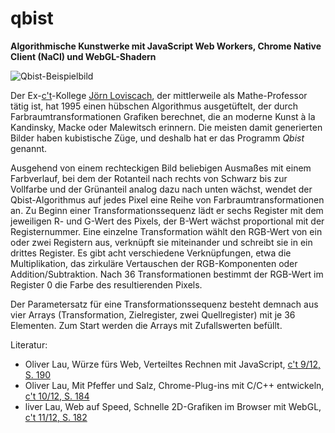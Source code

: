 # qbist

**Algorithmische Kunstwerke mit JavaScript Web Workers, Chrome Native Client (NaCl) und WebGL-Shadern**

![Qbist-Beispielbild](https://github.com/ola-ct/qbist/blob/master/gallery/004.png)

Der Ex-[c't](http://www.ct.de/)-Kollege [Jörn Loviscach](http://www.j3l7h.de/), der mittlerweile als Mathe-Professor tätig ist, hat 1995 einen hübschen Algorithmus ausgetüftelt, der durch Farbraumtransformationen Grafiken berechnet, die an moderne Kunst à la Kandinsky, Macke oder Malewitsch erinnern. Die meisten damit generierten Bilder haben kubistische Züge, und deshalb hat er das Programm *Qbist* genannt.

Ausgehend von einem rechteckigen Bild beliebigen Ausmaßes mit einem Farbverlauf, bei dem der Rotanteil nach rechts von Schwarz bis zur Vollfarbe und der Grünanteil analog dazu nach unten wächst, wendet der Qbist-Algorithmus auf jedes Pixel eine Reihe von Farbraumtransformationen an. Zu Beginn einer Transformationssequenz lädt er sechs Register mit dem jeweiligen R- und G-Wert des Pixels, der B-Wert wächst proportional mit der Registernummer. Eine einzelne Transformation wählt den RGB-Wert von ein oder zwei Registern aus, verknüpft sie miteinander und schreibt sie in ein drittes Register. Es gibt acht verschiedene Verknüpfungen, etwa die Multiplikation, das zirkuläre Vertauschen der RGB-Komponenten oder Addition/Subtraktion. Nach 36 Transformationen bestimmt der RGB-Wert im Register 0 die Farbe des resultierenden Pixels.

Der Parametersatz für eine Transformationssequenz besteht demnach aus vier Arrays (Transformation, Zielregister, zwei Quellregister) mit je 36 Elementen. Zum Start werden die Arrays mit Zufallswerten befüllt.

Literatur:

  - Oliver Lau, Würze fürs Web, Verteiltes Rechnen mit JavaScript, [c't 9/12, S. 190](http://www.heise.de/artikel-archiv/ct/2012/9/190_kiosk)
  - Oliver Lau, Mit Pfeffer und Salz, Chrome-Plug-ins mit C/C++ entwickeln, [c't 10/12, S. 184](http://www.heise.de/artikel-archiv/ct/2012/10/184_kiosk)
  - liver Lau, Web auf Speed, Schnelle 2D-Grafiken im Browser mit WebGL, [c't 11/12, S. 182](http://www.heise.de/artikel-archiv/ct/2012/11/182_kiosk)

